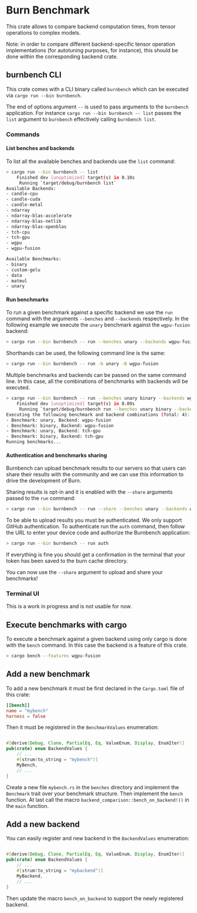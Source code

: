 # Burn Benchmark

This crate allows to compare backend computation times, from tensor operations
to complex models.

Note: in order to compare different backend-specific tensor operation
implementations (for autotuning purposes, for instance), this should be done
within the corresponding backend crate.

## burnbench CLI

This crate comes with a CLI binary called `burnbench` which can be executed via
`cargo run --bin burnbench`.

The end of options argument `--` is used to pass arguments to the `burnbench`
application. For instance `cargo run --bin burnbench -- list` passes the `list`
argument to `burnbench` effectively calling `burnbench list`.

### Commands

#### List benches and backends

To list all the available benches and backends use the `list` command:

```sh
> cargo run --bin burnbench -- list
    Finished dev [unoptimized] target(s) in 0.10s
     Running `target/debug/burnbench list`
Available Backends:
- candle-cpu
- candle-cuda
- candle-metal
- ndarray
- ndarray-blas-accelerate
- ndarray-blas-netlib
- ndarray-blas-openblas
- tch-cpu
- tch-gpu
- wgpu
- wgpu-fusion

Available Benchmarks:
- binary
- custom-gelu
- data
- matmul
- unary
```

#### Run benchmarks

To run a given benchmark against a specific backend we use the `run` command
with the arguments `--benches` and `--backends` respectively. In the following
example we execute the `unary` benchmark against the `wgpu-fusion` backend:

```sh
> cargo run --bin burnbench -- run --benches unary --backends wgpu-fusion
```

Shorthands can be used, the following command line is the same:

```sh
> cargo run --bin burnbench -- run -b unary -B wgpu-fusion
```

Multiple benchmarks and backends can be passed on the same command line. In this
case, all the combinations of benchmarks with backends will be executed.

```sh
> cargo run --bin burnbench -- run --benches unary binary --backends wgpu-fusion tch-gpu
    Finished dev [unoptimized] target(s) in 0.09s
     Running `target/debug/burnbench run --benches unary binary --backends wgpu-fusion wgpu`
Executing the following benchmark and backend combinations (Total: 4):
- Benchmark: unary, Backend: wgpu-fusion
- Benchmark: binary, Backend: wgpu-fusion
- Benchmark: unary, Backend: tch-gpu
- Benchmark: binary, Backend: tch-gpu
Running benchmarks...
```

#### Authentication and benchmarks sharing

Burnbench can upload benchmark results to our servers so that users can share
their results with the community and we can use this information to drive the
development of Burn.

Sharing results is opt-in and it is enabled with the `--share` arguments passed
to the `run` command:

```sh
> cargo run --bin burnbench -- run --share --benches unary --backends wgpu-fusion
```

To be able to upload results you must be authenticated. We only support GitHub
authentication. To authenticate run the `auth` command, then follow the URL
to enter your device code and authorize the Burnbench application:

```sh
> cargo run --bin burnbench -- run auth
```

If everything is fine you should get a confirmation in the terminal that your
token has been saved to the burn cache directory.

You can now use the `--share` argument to upload and share your benchmarks!

### Terminal UI

This is a work in progress and is not usable for now.

## Execute benchmarks with cargo

To execute a benchmark against a given backend using only cargo is done with the
`bench` command. In this case the backend is a feature of this crate.

```sh
> cargo bench --features wgpu-fusion
```

## Add a new benchmark

To add a new benchmark it must be first declared in the `Cargo.toml` file of this
crate:

```toml
[[bench]]
name = "mybench"
harness = false
```

Then it must be registered in the `BenchmarkValues` enumeration:

```rs

#[derive(Debug, Clone, PartialEq, Eq, ValueEnum, Display, EnumIter)]
pub(crate) enum BackendValues {
    // ...
    #[strum(to_string = "mybench")]
    MyBench,
    // ...
}
```

Create a new file `mybench.rs` in the `benches` directory and implement the
`Benchmark` trait over your benchmark structure. Then implement the `bench`
function. At last call the macro `backend_comparison::bench_on_backend!()` in
the `main` function.

## Add a new backend

You can easily register and new backend in the `BackendValues` enumeration:

```rs

#[derive(Debug, Clone, PartialEq, Eq, ValueEnum, Display, EnumIter)]
pub(crate) enum BackendValues {
    // ...
    #[strum(to_string = "mybackend")]
    MyBackend,
    // ...
}
```

Then update the macro `bench_on_backend` to support the newly registered
backend.

